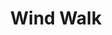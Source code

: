 ---
title: "Wind Walk"
index:
  - wind-walk
permalink: /spells/wind-walk/
tags:
  - Spell
  - 6th Level
  - Transmutation
available_for:
  - Druid
level: "6th Level"
school: "Transmutation"
range: "30 ft"
comp:
  - V
  - S
  - M
material: "fire and holy water."
duration: "8 Hours"
cast_time: "1 Minute"
description: |
  You and up to ten willing creatures you can see within range assume a gaseous form for the duration, appearing as wisps of cloud. While in this cloud form, a creature has a flying speed of 300 feet and has resistance to damage from nonmagical weapons. The only actions a creature can take in this form are the Dash action or to revert to its normal form. Reverting takes 1 minute, during which time a creature is incapacitated and can't move. Until the spell ends, a creature can revert to cloud form, which also requires the 1-minute transformation.

  If a creature is in cloud form and flying when the effect ends, the creature descends 60 feet per round for 1 minute until it lands, which it does safely. If it can't land after 1 minute, the creature falls the remaining distance.
excerpt: "You and up to ten willing creatures you can see within range assume a gaseous form for the duration, appearing as wisps of cloud."
source: "Basic Rules"
---
